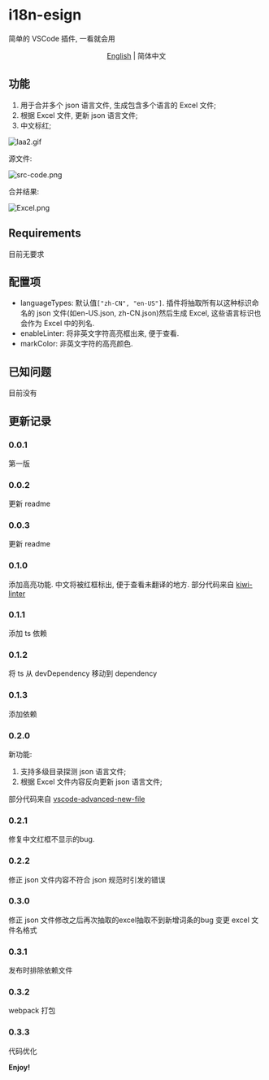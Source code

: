 # i18n-esign

简单的 VSCode 插件, 一看就会用

<p align='center'>
<a href="https://github.com/yubaoquan/i18n-esign/blob/master/README.md">English</a> | 简体中文
</p>

## 功能

1. 用于合并多个 json 语言文件, 生成包含多个语言的 Excel 文件;
2. 根据 Excel 文件, 更新 json 语言文件;
3. 中文标红;

![laa2.gif](https://i.loli.net/2020/04/30/kt1QnPuefgpKWAr.gif)

源文件:

![src-code.png](https://i.loli.net/2020/04/30/RQK6PzqrG1DxBAV.png)

合并结果:

![Excel.png](https://i.loli.net/2020/04/30/LDnbU3VsR1TaFHi.png)

## Requirements

目前无要求

## 配置项

- languageTypes: 默认值`["zh-CN", "en-US"]`. 插件将抽取所有以这种标识命名的 json 文件(如en-US.json, zh-CN.json)然后生成 Excel, 这些语言标识也会作为 Excel 中的列名.
- enableLinter: 将非英文字符高亮框出来, 便于查看.
- markColor: 非英文字符的高亮颜色.

## 已知问题

目前没有

## 更新记录

### 0.0.1

第一版

### 0.0.2

更新 readme

### 0.0.3

更新 readme

### 0.1.0

添加高亮功能. 中文将被红框标出, 便于查看未翻译的地方.
部分代码来自 [kiwi-linter](https://github.com/alibaba/kiwi/tree/master/kiwi-linter)

### 0.1.1
添加 ts 依赖

### 0.1.2
将 ts 从 devDependency 移动到 dependency

### 0.1.3
添加依赖

### 0.2.0
新功能:

  1. 支持多级目录探测 json 语言文件;
  2. 根据 Excel 文件内容反向更新 json 语言文件;

部分代码来自 [vscode-advanced-new-file](https://github.com/patbenatar/vscode-advanced-new-file)

### 0.2.1
修复中文红框不显示的bug.

### 0.2.2
修正 json 文件内容不符合 json 规范时引发的错误

### 0.3.0
修正 json 文件修改之后再次抽取的excel抽取不到新增词条的bug
变更 excel 文件名格式

### 0.3.1
发布时排除依赖文件

### 0.3.2
webpack 打包

### 0.3.3
代码优化

**Enjoy!**
